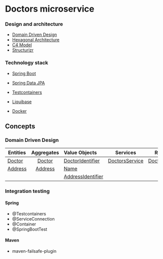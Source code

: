# Doctors microservice

### Design and architecture

* [Domain Driven Design](https://martinfowler.com/bliki/DomainDrivenDesign.html)
* [Hexagonal Architecture](https://alistair.cockburn.us/hexagonal-architecture/)
* [C4 Model](https://c4model.com/)
* [Structurizr](https://structurizr.com/)


### Technology stack

* [Spring Boot](https://spring.io/projects/spring-boot)
* [Spring Data JPA](https://spring.io/projects/spring-data-jpa)
* [Testcontainers](https://docs.spring.io/spring-boot/reference/testing/testcontainers.html)

* [Liquibase](https://docs.liquibase.com/home.html)
* [Docker](https://docs.docker.com/?_gl=1*wjm5sy*_gcl_au*MjA5NzMzODcxNC4xNzE3MDkzOTc4*_ga*NTYyNzE0MjQyLjE3MTcwOTM5Nzg.*_ga_XJWPQMJYHQ*MTcxOTUyMDAxMi45LjEuMTcxOTUyMDAxMy41OS4wLjA)

## Concepts
### Domain Driven Design

| Entities |  Aggregates   | Value Objects | Services | Repositories |  
|----------------|:-------------:|:---------|----------|----|
|[Doctor](./src/main/java/com/azteklabs/doctorservice/domain/model/Doctor.java)| [Doctor](./src/main/java/com/azteklabs/doctorservice/domain/model/Doctor.java)|[DoctorIdentifier](./src/main/java/com/azteklabs/doctorservice/domain/model/DoctorIdentifier.java)| [DoctorsService](./src/main/java/com/azteklabs/doctorservice/domain/model/DoctorsService.java)| [DoctorsRepository](./src/main/java/com/azteklabs/doctorservice/domain/model/DoctorsRepository.java)
|[Address](./src/main/java/com/azteklabs/doctorservice/domain/model/Address.java)|[Address](./src/main/java/com/azteklabs/doctorservice/domain/model/Address.java)|[Name](./src/main/java/com/azteklabs/doctorservice/domain/model/Name.java)
|   | | [AddressIdentifier](./src/main/java/com/azteklabs/doctorservice/domain/model/AddressIdentifier.java)

### Integration testing
#### Spring
* @Testcontainers
* @ServiceConnection
* @Container
* @SpringBootTest



#### Maven
* maven-failsafe-plugin
